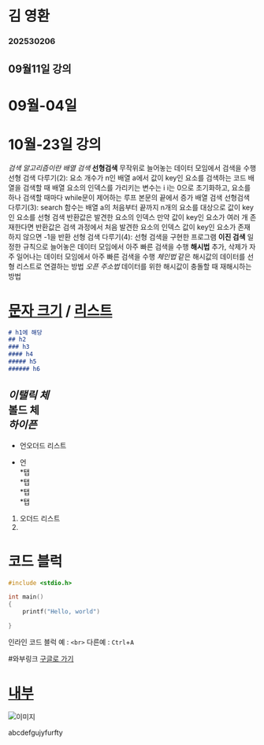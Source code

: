 # 김 영환
### 202530206

## 09월11일 강의

# 09월-04일


# 10월-23일 강의
*검색 알고리즘이란*
*배열 검색*
**선형검색**
무작위로 늘어놓는 데이터 모임에서 검색을 수행
  선형 검색 다루기(2): 요소 개수가 n인 배열 a에서 값이 key인 요소를 검색하는 코드
   배열을 검색할 때 배열 요소의 인덱스를 가리키는 변수는 i
   i는 0으로 초기화하고, 요소를 하나 검색할 때마다 while문이 제어하는 루프 본문의 끝에서 증가
   배열 검색
  선형검색 다루기(3): search 함수는 배열 a의 처음부터 끝까지 n개의 요소를 대상으로 값이 key인 요소를 선형 검색
   반환값은 발견한 요소의 인덱스
   만약 값이 key인 요소가 여러 개 존재한다면 반환값은 검색 과정에서 처음 발견한 요소의 인덱스
   값이 key인 요소가 존재하지 않으면 -1을 반환
  선형 검색 다루기(4): 선형 검색을 구현한 프로그램
**이진 검색**
일정한 규칙으로 늘어놓은 데이터 모임에서 아주 빠른 검색을 수행
**해시법**
추가, 삭제가 자주 일어나는 데이터 모임에서 아주 빠른 검색을 수행
    *체인법* 같은 해시값의 데이터를 선형 리스트로 연결하는 방법
    *오픈 주소법* 데이터를 위한 해시값이 충돌할 때 재해시하는 방법

# [문자 크기](#h1에-해당) / [리스트](#리스트)

```md
# h1에 해당
## h2
### h3
#### h4
##### h5
###### h6
```


*이탤릭 체*  
**볼드 체**  
***하이픈***  
---
* 언오더드 리스트
- 언  
    *탭  
    *탭  
        *탭  
        *탭

1. 오더드 리스트
2.

# 코드 블럭

```c
#include <stdio.h>

int main()
{
    printf("Hello, world")

}
```
인라인 코드 블럭 예 : `<br>` 다른예 : `Ctrl`+`A`

#와부링크
[구글로 가기](https://google.com "구글 링크")
# [내부](#)

![이미지](/1.jpg "이미지 삽입")






abcdefgujyfurfty